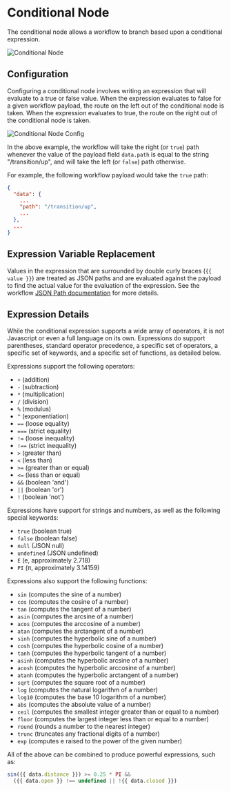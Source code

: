 # Conditional Node

The conditional node allows a workflow to branch based upon a conditional expression.

![Conditional Node](/images/workflows/logic/conditional-node.png "Conditional Node")

## Configuration

Configuring a conditional node involves writing an expression that will evaluate to a true or false value.  When the expression evaluates to false for a given workflow payload, the route on the left out of the conditional node is taken.  When the expression evaluates to true, the route on the right out of the conditional node is taken.

![Conditional Node Config](/images/workflows/logic/conditional-node-config.png "Conditional Node Config")

In the above example, the workflow will take the right (or `true`) path whenever the value of the payload field `data.path` is equal to the string "/transition/up", and will take the left (or `false`) path otherwise.

For example, the following workflow payload would take the `true` path:

```json
{
  "data": {
    ...
    "path": "/transition/up",
    ...
  },
  ...
}
```

## Expression Variable Replacement

Values in the expression that are surrounded by double curly braces (`{{ value }}`) are treated as JSON paths and are evaluated against the payload to find the actual value for the evaluation of the expression.  See the workflow [JSON Path documentation](/workflows/overview/#template-fields-and-payload-paths) for more details.

## Expression Details

While the conditional expression supports a wide array of operators, it is not Javascript or even a full language on its own.  Expressions do support parentheses, standard operator precedence, a specific set of operators, a specific set of keywords, and a specific set of functions, as detailed below.

Expressions support the following operators:

*   `+` (addition)
*   `-` (subtraction)
*   `*` (multiplication)
*   `/` (division)
*   `%` (modulus)
*   `^` (exponentiation)
*   `==` (loose equality)
*   `===` (strict equality)
*   `!=` (loose inequality)
*   `!==` (strict inequality)
*   `>` (greater than)
*   `<` (less than)
*   `>=` (greater than or equal)
*   `<=` (less than or equal)
*   `&&` (boolean 'and')
*   `||` (boolean 'or')
*   `!` (boolean 'not')

Expressions have support for strings and numbers, as well as the following special keywords:

*   `true` (boolean true)
*   `false` (boolean false)
*   `null` (JSON null)
*   `undefined` (JSON undefined)
*   `E` (e, approximately 2.718)
*   `PI` (π, approximately 3.14159)

Expressions also support the following functions:

*   `sin` (computes the sine of a number)
*   `cos` (computes the cosine of a number)
*   `tan` (computes the tangent of a number)
*   `asin` (computes the arcsine of a number)
*   `acos` (computes the arccosine of a number)
*   `atan` (computes the arctangent of a number)
*   `sinh` (computes the hyperbolic sine of a number)
*   `cosh` (computes the hyperbolic cosine of a number)
*   `tanh` (computes the hyperbolic tangent of a number)
*   `asinh` (computes the hyperbolic arcsine of a number)
*   `acosh` (computes the hyperbolic arccosine of a number)
*   `atanh` (computes the hyperbolic arctangent of a number)
*   `sqrt` (computes the square root of a number)
*   `log` (computes the natural logarithm of a number)
*   `log10` (computes the base 10 logarithm of a number)
*   `abs` (computes the absolute value of a number)
*   `ceil` (computes the smallest integer greater than or equal to a number)
*   `floor` (computes the largest integer less than or equal to a number)
*   `round` (rounds a number to the nearest integer)
*   `trunc` (truncates any fractional digits of a number)
*   `exp` (computes e raised to the power of the given number)

All of the above can be combined to produce powerful expressions, such as:

```javascript
sin({{ data.distance }}) >= 0.25 * PI &&
  ({{ data.open }} !== undefined || !{{ data.closed }})
```
